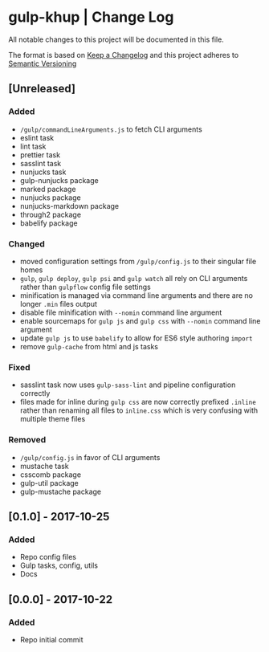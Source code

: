 # gulp-khup | Change Log

All notable changes to this project will be documented in this file.

The format is based on [Keep a Changelog](http://keepachangelog.com/en/1.0.0/)
and this project adheres to
[Semantic Versioning](http://semver.org/spec/v2.0.0.html)

## [Unreleased]

### Added

* `/gulp/commandLineArguments.js` to fetch CLI arguments
* eslint task
* lint task
* prettier task
* sasslint task
* nunjucks task
* gulp-nunjucks package
* marked package
* nunjucks package
* nunjucks-markdown package
* through2 package
* babelify package

### Changed

* moved configuration settings from `/gulp/config.js` to their singular file
  homes
* `gulp`, `gulp deploy`, `gulp psi` and `gulp watch` all rely on CLI arguments
  rather than `gulpflow` config file settings
* minification is managed via command line arguments and there are no longer
  `.min` files output
* disable file minification with `--nomin` command line argument
* enable sourcemaps for `gulp js` and `gulp css` with `--nomin` command line
  argument
* update `gulp js` to use `babelify` to allow for ES6 style authoring `import`
* remove `gulp-cache` from html and js tasks

### Fixed

* sasslint task now uses `gulp-sass-lint` and pipeline configuration correctly
* files made for inline during `gulp css` are now correctly prefixed `.inline`
  rather than renaming all files to `inline.css` which is very confusing with
  multiple theme files

### Removed

* `/gulp/config.js` in favor of CLI arguments
* mustache task
* csscomb package
* gulp-util package
* gulp-mustache package

## [0.1.0] - 2017-10-25

### Added

* Repo config files
* Gulp tasks, config, utils
* Docs

## [0.0.0] - 2017-10-22

### Added

* Repo initial commit
